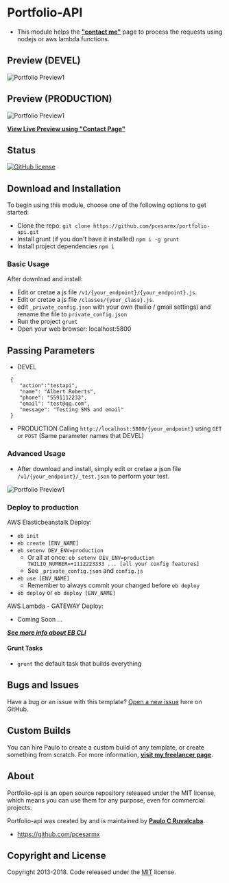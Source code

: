 # Portfolio-API

* This module helps the **["contact me"](https://github.com/pcesarmx/portfolio/)** page to process the requests using nodejs or aws lambda functions.

## Preview (DEVEL)
![Portfolio Preview1](https://raw.githubusercontent.com/pcesarmx/portfolio-api/master/assets/preview1.png)

## Preview (PRODUCTION)
![Portfolio Preview1](https://raw.githubusercontent.com/pcesarmx/portfolio-api/master/assets/preview3.png)

**[View Live Preview using "Contact Page"](http://pruvalcaba.com/)**

## Status
[![GitHub license](https://img.shields.io/badge/license-MIT-blue.svg)](https://github.com/pcesarmx/portfolio/master/LICENSE)

## Download and Installation
To begin using this module, choose one of the following options to get started:
* Clone the repo: 
 `git clone https://github.com/pcesarmx/portfolio-api.git`
* Install grunt (if you don't have it installed) 
 `npm i -g grunt` 
* Install project dependencies
 `npm i`

### Basic Usage
After download and install: 
* Edit or cretae a js file `/v1/{your_endpoint}/{your_endpoint}.js`.
* Edit or cretae a js file `/classes/{your_class}.js`.
* edit `_private_config.json` with your own (twilio / gmail settings) and rename the file to `private_config.json`
* Run the project
 `grunt`
* Open your web browser: localhost:5800

## Passing Parameters

* DEVEL
```
 {
    "action":"testapi",
    "name": "Albert Roberts",
    "phone": "5591112233",
    "email": "test@qq.com",
    "message": "Testing SMS and email"
 }
```
* PRODUCTION
 Calling `http://localhost:5800/{your_endpoint}` using `GET` or `POST` (Same parameter names that DEVEL)

### Advanced Usage
* After download and install, simply edit or cretae a json file `/v1/{your_endpoint}/_test.json` to perform your test.

![Portfolio Preview1](https://raw.githubusercontent.com/pcesarmx/portfolio-api/master/assets/preview2.png)

### Deploy to production
AWS Elasticbeanstalk Deploy:
* `eb init`
* `eb create [ENV_NAME]`
* `eb setenv DEV_ENV=production` 
    * Or all at once: `eb setenv DEV_ENV=production TWILIO_NUMBER=+1112223333 ... [all your config features]`
    * See `_private_config.json` and `config.js`
* `eb use [ENV_NAME]`
    * Remember to always commit your changed before `eb deploy`
* `eb deploy` or `eb deploy [ENV_NAME]`

AWS Lambda - GATEWAY Deploy:

* Coming Soon ...


***[See more info about EB CLI](https://docs.aws.amazon.com/elasticbeanstalk/latest/dg/eb3-cmd-commands.html)***

#### Grunt Tasks

- `grunt` the default task that builds everything

## Bugs and Issues

Have a bug or an issue with this template? [Open a new issue](https://github.com/pcesarmx/portfolio-api/issues) here on GitHub.

## Custom Builds

You can hire Paulo to create a custom build of any template, or create something from scratch. 
For more information, **[visit my freelancer page](http://pruvalcaba.com/)**.

## About

Portfolio-api is an open source repository released under the MIT license, which means you can use them for any purpose, even for commercial projects.

Portfolio-api was created by and is maintained by **[Paulo C Ruvalcaba](http://pruvalcaba.com/)**.

* https://github.com/pcesarmx

## Copyright and License

Copyright 2013-2018. Code released under the [MIT](https://github.com/pcesarmx/portfolio-api/master/LICENSE) license.
